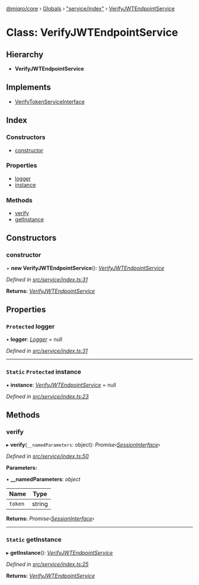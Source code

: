 [@miqro/core](../README.md) › [Globals](../globals.md) › ["service/index"](../modules/_service_index_.md) › [VerifyJWTEndpointService](_service_index_.verifyjwtendpointservice.md)

# Class: VerifyJWTEndpointService

## Hierarchy

* **VerifyJWTEndpointService**

## Implements

* [VerifyTokenServiceInterface](../interfaces/_service_index_.verifytokenserviceinterface.md)

## Index

### Constructors

* [constructor](_service_index_.verifyjwtendpointservice.md#constructor)

### Properties

* [logger](_service_index_.verifyjwtendpointservice.md#protected-logger)
* [instance](_service_index_.verifyjwtendpointservice.md#static-protected-instance)

### Methods

* [verify](_service_index_.verifyjwtendpointservice.md#verify)
* [getInstance](_service_index_.verifyjwtendpointservice.md#static-getinstance)

## Constructors

###  constructor

\+ **new VerifyJWTEndpointService**(): *[VerifyJWTEndpointService](_service_index_.verifyjwtendpointservice.md)*

*Defined in [src/service/index.ts:31](https://github.com/claukers/miqro-core/blob/65c3631/src/service/index.ts#L31)*

**Returns:** *[VerifyJWTEndpointService](_service_index_.verifyjwtendpointservice.md)*

## Properties

### `Protected` logger

• **logger**: *[Logger](../interfaces/_util_logger_.logger.md)* = null

*Defined in [src/service/index.ts:31](https://github.com/claukers/miqro-core/blob/65c3631/src/service/index.ts#L31)*

___

### `Static` `Protected` instance

▪ **instance**: *[VerifyJWTEndpointService](_service_index_.verifyjwtendpointservice.md)* = null

*Defined in [src/service/index.ts:23](https://github.com/claukers/miqro-core/blob/65c3631/src/service/index.ts#L23)*

## Methods

###  verify

▸ **verify**(`__namedParameters`: object): *Promise‹[SessionInterface](../interfaces/_service_common_index_.sessioninterface.md)›*

*Defined in [src/service/index.ts:50](https://github.com/claukers/miqro-core/blob/65c3631/src/service/index.ts#L50)*

**Parameters:**

▪ **__namedParameters**: *object*

Name | Type |
------ | ------ |
`token` | string |

**Returns:** *Promise‹[SessionInterface](../interfaces/_service_common_index_.sessioninterface.md)›*

___

### `Static` getInstance

▸ **getInstance**(): *[VerifyJWTEndpointService](_service_index_.verifyjwtendpointservice.md)*

*Defined in [src/service/index.ts:25](https://github.com/claukers/miqro-core/blob/65c3631/src/service/index.ts#L25)*

**Returns:** *[VerifyJWTEndpointService](_service_index_.verifyjwtendpointservice.md)*
